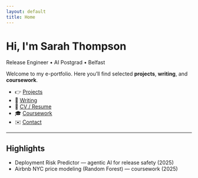 ```yaml
---
layout: default
title: Home
---
```


# Hi, I'm Sarah Thompson
Release Engineer • AI Postgrad • Belfast  

Welcome to my e-portfolio. Here you’ll find selected **projects**, **writing**, and **coursework**.

- 👉 [Projects](projects.md)
- 📝 [Writing](writing.md)
- 📄 [CV / Resume](cv.md)
- 🎓 [Coursework](coursework.md)
- ✉️ [Contact](mailto:you@example.com)

---

## Highlights
- Deployment Risk Predictor — agentic AI for release safety (2025)  
- Airbnb NYC price modeling (Random Forest) — coursework (2025)  
